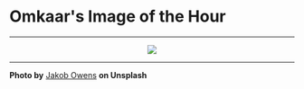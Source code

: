 # Omkaar's Image of the Hour

---

<div align="center">

<a href="https://unsplash.com/photos/man-wearing-a-hoodie-in-a-crowded-city-z2Xg_AtyjAw">
  <img src="https://images.unsplash.com/photo-1742268582641-7dbe0ea10c82?crop=entropy&cs=tinysrgb&fit=max&fm=jpg&ixid=M3w3NjA2Nzh8MHwxfHJhbmRvbXx8fHx8fHx8fDE3NTE1NTQ4MDB8&ixlib=rb-4.1.0&q=80&w=1080" style="max-width:100%; height:auto;">
</a>



</div>

---

**Photo by** [Jakob Owens](https://unsplash.com/@jakobowens1) **on Unsplash**
